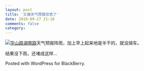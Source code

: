 ```yaml
---
layout: post
title: '又被天气预报忽悠了'
date: 2010-09-27 21:10
comments: false
category: 
---
```

    

[![华山路湖南路](http://qingpei.me/images/in_post/img00003-20100927-1828-e1285596106864.jpg?w=225)](http://qingpei.me/images/in_post/img00003-20100927-1828-e1285596106864.jpg)天气预报阵雨，加上早上起来地是半干的，就没骑车。

结果没下雨，还堵成这样…

Posted with WordPress for BlackBerry.
